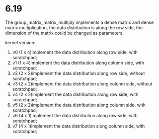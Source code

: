 # 6.19
The group_matrix_matrix_multiply implements a dense matrix and dense matrix multiplication, the data distribution is along the row side, the dimension of the matrix could be changed as parameters.

kernel version:

1. v0 (1 x 4)implement the data distribution along row side, with scratchpad;
2. v1 (1 x 4)implement the data distribution along column side, with scratchpad;
3. v2 (2 x 2)implement the data distribution along row side, without scratchpad;
4. v3 (2 x 2)implement the data distribution along column side, without scratchpad;
5. v4 (2 x 2)implement the data distribution along row side, with scratchpad;
6. v5 (2 x 2)implement the data distribution along column side, with scratchpad;
7. v6 (4 x 1)implement the data distribution along row side, with scratchpad;
8. v7 (4 x 1)implement the data distribution along column side, with scratchpad;

